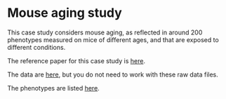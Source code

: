 # Mouse aging study

This case study considers mouse aging, as reflected in around 200 phenotypes measured on mice of different
ages, and that are exposed to different conditions.

The reference paper for this case study is [here](https://www.nature.com/articles/s41467-022-34515-y).

The data are [here](https://data.mendeley.com/preview/ypz9zyc9rp?a=09b16f74-4581-48f7-94af-469e01757949), but you do not
need to work with these raw data files.

The phenotypes are listed
[here](https://static-content.springer.com/esm/art%3A10.1038%2Fs41467-022-34515-y/MediaObjects/41467_2022_34515_MOESM4_ESM.xlsx).
